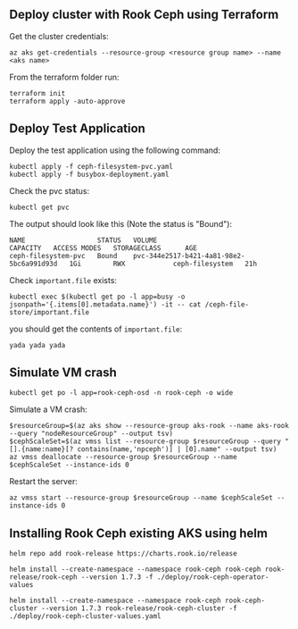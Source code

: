 ## Deploy cluster with Rook Ceph using Terraform

Get the cluster credentials:

``` shell
az aks get-credentials --resource-group <resource group name> --name <aks name>
```

From the terraform folder run:

``` shell
terraform init
terraform apply -auto-approve
```

## Deploy Test Application

Deploy the test application using the following command:

``` shell
kubectl apply -f ceph-filesystem-pvc.yaml
kubectl apply -f busybox-deployment.yaml
```

Check the pvc status:

``` shell	
kubectl get pvc
```

The output should look like this (Note the status is "Bound"):

``` shell	
NAME                  STATUS   VOLUME                                     CAPACITY   ACCESS MODES   STORAGECLASS      AGE
ceph-filesystem-pvc   Bound    pvc-344e2517-b421-4a81-98e2-5bc6a991d93d   1Gi        RWX            ceph-filesystem   21h   
```

Check `important.file` exists:

``` shell	
kubectl exec $(kubectl get po -l app=busy -o jsonpath='{.items[0].metadata.name}') -it -- cat /ceph-file-store/important.file
```

you should get the contents of `important.file`:

``` shell
yada yada yada
```

## Simulate VM crash

``` shell
kubectl get po -l app=rook-ceph-osd -n rook-ceph -o wide
```

Simulate a VM crash:

``` shell
$resourceGroup=$(az aks show --resource-group aks-rook --name aks-rook --query "nodeResourceGroup" --output tsv)
$cephScaleSet=$(az vmss list --resource-group $resourceGroup --query "[].{name:name}[? contains(name,'npceph')] | [0].name" --output tsv)
az vmss deallocate --resource-group $resourceGroup --name $cephScaleSet --instance-ids 0
```

Restart the server:

``` shell
az vmss start --resource-group $resourceGroup --name $cephScaleSet --instance-ids 0        
```

## Installing Rook Ceph existing AKS using helm

``` shell
helm repo add rook-release https://charts.rook.io/release
```

``` shell
helm install --create-namespace --namespace rook-ceph rook-ceph rook-release/rook-ceph --version 1.7.3 -f ./deploy/rook-ceph-operator-values 
``` 

``` shell
helm install --create-namespace --namespace rook-ceph rook-ceph-cluster --version 1.7.3 rook-release/rook-ceph-cluster -f ./deploy/rook-ceph-cluster-values.yaml
``` 

